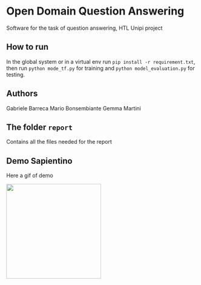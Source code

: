 # Open Domain Question Answering
Software for the task of question answering, HTL Unipi project

## How to run
In the global system or in a virtual env run ```pip install -r requirement.txt```, then run ```python mode_tf.py``` for training and ```python model_evaluation.py``` for testing.
## Authors
Gabriele Barreca
Mario Bonsembiante
Gemma Martini

## The folder ```report```
Contains all the files needed for the report

## Demo Sapientino
Here a gif of demo

<img src="/report/pics/Sequenza%2001_1.gif" width="250" height="250"/>